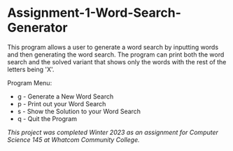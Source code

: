 # Assignment-1-Word-Search-Generator
This program allows a user to generate a word search by inputting words and then generating the word search.
The program can print both the word search and the solved variant that shows only the words with the rest of the letters being 'X'.

Program Menu:
  - g - Generate a New Word Search
  - p - Print out your Word Search
  - s - Show the Solution to your Word Search
  - q - Quit the Program

  
*This project was completed Winter 2023 as an assignment for Computer Science 145 at Whatcom Community College.*
